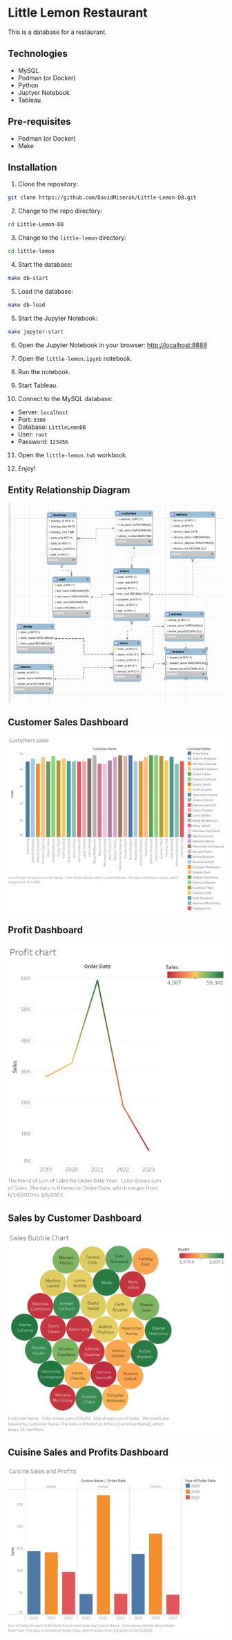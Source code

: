 Little Lemon Restaurant
=======================

This is a database for a restaurant.

## Technologies

- MySQL
- Podman (or Docker)
- Python
- Juptyer Notebook
- Tableau

## Pre-requisites

- Podman (or Docker)
- Make

## Installation

1. Clone the repository:
```bash
git clone https://github.com/DavidMiserak/Little-Lemon-DB.git
```

2. Change to the repo directory:
```bash
cd Little-Lemon-DB
```

3. Change to the `little-lemon` directory:
```bash
cd little-lemon
```

4. Start the database:
```bash
make db-start
```

5. Load the database:
```bash
make db-load
```

5. Start the Jupyter Notebook:
```bash
make jupyter-start
```

6. Open the Jupyter Notebook in your browser:
[http://localhost:8888](http://localhost:8888)

7. Open the `little-lemon.ipynb` notebook.

8. Run the notebook.

9. Start Tableau.

10. Connect to the MySQL database:
- Server: `localhost`
- Port: `3306`
- Database: `LittleLemnDB`
- User: `root`
- Password: `123456`

11. Open the `little-lemon.twb` workbook.

12. Enjoy!

## Entity Relationship Diagram

![ERD](img/LittleLemonDM.png)

## Customer Sales Dashboard

![Customer Sales Dashboard](img/M3E2T1-customer_sales.png)

## Profit Dashboard

![Profit Dashboard](img/M3E2T2-profit_chart.png)

## Sales by Customer Dashboard

![Sales by Customer Dashboard](img/M3E2T3-sales_bubble_chart.png)

## Cuisine Sales and Profits Dashboard

![Cuisine Sales and Profits Dashboard](img/M3E2T4-cusine_sales_profits.png)
